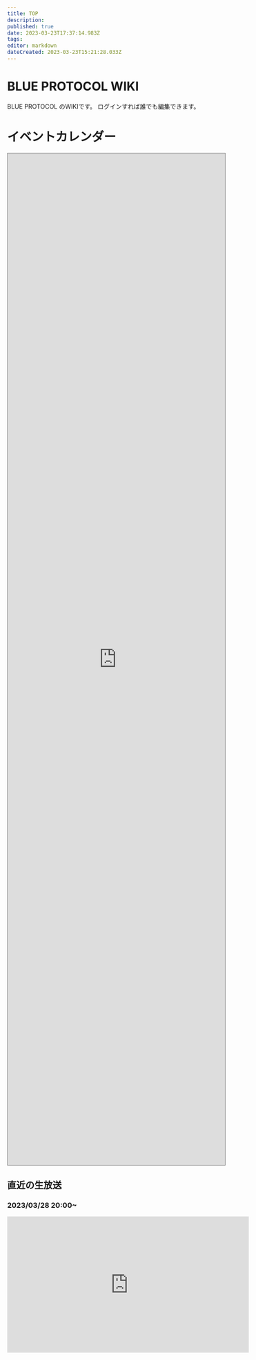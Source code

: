 ```yaml
---
title: TOP
description: 
published: true
date: 2023-03-23T17:37:14.983Z
tags: 
editor: markdown
dateCreated: 2023-03-23T15:21:28.033Z
---
```


# BLUE PROTOCOL WIKI
BLUE PROTOCOL のWIKIです。
ログインすれば誰でも編集できます。

# イベントカレンダー
<iframe src="https://calendar.google.com/calendar/embed?height=600&wkst=2&bgcolor=%23B39DDB&ctz=Asia%2FTokyo&showTitle=0&showNav=1&showDate=1&showPrint=0&showTabs=1&showCalendars=0&showTz=1&src=MzczMjVmYTVhNTUxYzdiOTMzYjc5NmI2NjZhM2RiZTI2MTNmZGQwNjgyZmE2NzhkNzUyZGViYzE2MDg1MmY5NkBncm91cC5jYWxlbmRhci5nb29nbGUuY29t&color=%23AD1457" style="border:solid 1px #777" width="100%" height="60%" frameborder="0" scrolling="no"></iframe>

## 直近の生放送
### 2023/03/28 20:00~
<iframe width="560" height="315" src="https://www.youtube.com/embed/kgFkRcj_4tc" title="YouTube video player" frameborder="0" allow="accelerometer; autoplay; clipboard-write; encrypted-media; gyroscope; picture-in-picture; web-share" allowfullscreen></iframe>